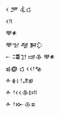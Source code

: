 <div class='block'>
<div class='line'>𒌋 𒂆 𒆬𒌓</div>
<div class='line'>𒌋𒀀</div>
<div class='line'>𒋧𒀭</div>
<div class='line'>𒋧𒈠 𒆷 𒀉𒁷</div>
<div class='line'>𒀸 𒃮𒋛 𒀏𒆠 𒋧𒀭</div>
<div class='line'>𒌗𒁈 𒌓 𒌋𒌋𒁹𒆚</div>
<div class='line'>𒅆𒈬 𒁹𒂗𒂊</div>
<div class='line'>𒅆 𒁹𒌋𒌋𒆠𒅀</div>
<div class='line'>𒅆 𒁹𒁍𒁲𒊺</div>
</div>